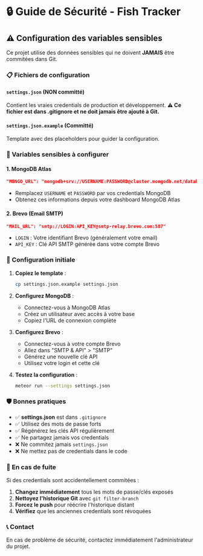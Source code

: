 # 🔒 Guide de Sécurité - Fish Tracker

## ⚠️ Configuration des variables sensibles

Ce projet utilise des données sensibles qui ne doivent **JAMAIS** être commitées dans Git.

### 📋 Fichiers de configuration

#### `settings.json` (NON committé)
Contient les vraies credentials de production et développement.
**⚠️ Ce fichier est dans .gitignore et ne doit jamais être ajouté à Git.**

#### `settings.json.example` (Committé)
Template avec des placeholders pour guider la configuration.

### 🔑 Variables sensibles à configurer

#### 1. MongoDB Atlas
```json
"MONGO_URL": "mongodb+srv://USERNAME:PASSWORD@cluster.mongodb.net/database"
```
- Remplacez `USERNAME` et `PASSWORD` par vos credentials MongoDB
- Obtenez ces informations depuis votre dashboard MongoDB Atlas

#### 2. Brevo (Email SMTP)
```json
"MAIL_URL": "smtp://LOGIN:API_KEY@smtp-relay.brevo.com:587"
```
- `LOGIN` : Votre identifiant Brevo (généralement votre email)
- `API_KEY` : Clé API SMTP générée dans votre compte Brevo

### 🚀 Configuration initiale

1. **Copiez le template** :
   ```bash
   cp settings.json.example settings.json
   ```

2. **Configurez MongoDB** :
   - Connectez-vous à MongoDB Atlas
   - Créez un utilisateur avec accès à votre base
   - Copiez l'URL de connexion complète

3. **Configurez Brevo** :
   - Connectez-vous à votre compte Brevo
   - Allez dans "SMTP & API" > "SMTP"
   - Générez une nouvelle clé API
   - Utilisez votre login et cette clé

4. **Testez la configuration** :
   ```bash
   meteor run --settings settings.json
   ```

### 🛡️ Bonnes pratiques

- ✅ **settings.json** est dans `.gitignore`
- ✅ Utilisez des mots de passe forts
- ✅ Régénérez les clés API régulièrement
- ✅ Ne partagez jamais vos credentials
- ❌ Ne commitez jamais `settings.json`
- ❌ Ne mettez pas de credentials dans le code

### 🚨 En cas de fuite

Si des credentials sont accidentellement commitées :

1. **Changez immédiatement** tous les mots de passe/clés exposés
2. **Nettoyez l'historique Git** avec `git filter-branch`
3. **Forcez le push** pour réécrire l'historique distant
4. **Vérifiez** que les anciennes credentials sont révoquées

### 📞 Contact

En cas de problème de sécurité, contactez immédiatement l'administrateur du projet. 